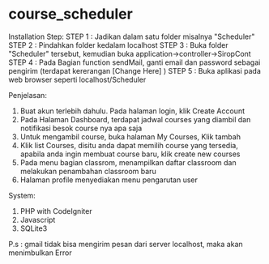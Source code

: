 # course_scheduler
 
Installation Step:
STEP 1 : Jadikan dalam satu folder misalnya "Scheduler"
STEP 2 : Pindahkan folder kedalam localhost
STEP 3 : Buka folder "Scheduler" tersebut, kemudian buka application->controller->SiropCont
STEP 4 : Pada Bagian function sendMail, ganti email dan password sebagai pengirim (terdapat kererangan [Change Here] )
STEP 5 : Buka aplikasi pada web browser seperti localhost/Scheduler

Penjelasan:
1. Buat akun terlebih dahulu. Pada halaman login, klik Create Account
2. Pada Halaman Dashboard, terdapat jadwal courses yang diambil dan notifikasi besok course nya apa saja
3. Untuk mengambil course, buka halaman My Courses, Klik tambah
4. Klik list Courses, disitu anda dapat memilih course yang tersedia, apabila anda ingin membuat course baru, klik create new courses
5. Pada menu bagian classrom, menampilkan daftar classroom dan melakukan penambahan classroom baru
6. Halaman profile menyediakan menu pengarutan user

System:
1. PHP with CodeIgniter
2. Javascript
3. SQLite3

P.s : gmail tidak bisa mengirim pesan dari server localhost, maka akan menimbulkan Error
